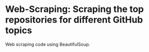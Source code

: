 # Web-Scraping: Scraping the top repositories for different GitHub topics
Web scraping code using BeautifulSoup.
